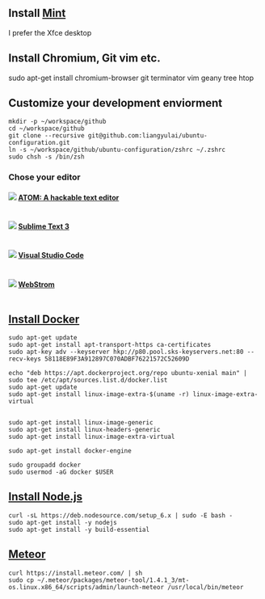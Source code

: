 ## Install [Mint](https://www.linuxmint.com)

I prefer the Xfce desktop

## Install Chromium, Git vim etc.

sudo apt-get install chromium-browser git terminator vim geany tree htop

## Customize your development enviorment

```
mkdir -p ~/workspace/github
cd ~/workspace/github
git clone --recursive git@github.com:liangyulai/ubuntu-configuration.git
ln -s ~/workspace/github/ubuntu-configuration/zshrc ~/.zshrc
sudo chsh -s /bin/zsh
```

### Chose your editor
#### ![](https://www.meteor.com/assets/icon-atom.svg) [ATOM: A hackable text editor](https://atom.io/)
```
```

#### ![](https://www.meteor.com/assets/icon-subline.svg) [Sublime Text 3](https://www.sublimetext.com/3)
```
```

#### ![](https://www.meteor.com/assets/icon-visual.svg) [Visual Studio Code](https://code.visualstudio.com/download)
```
```

#### ![](https://www.meteor.com/assets/icon-webstr.svg) [WebStrom](https://www.jetbrains.com/webstorm/)
```
```

## [Install Docker](https://docs.docker.com/engine/installation/linux/ubuntulinux/)

```
sudo apt-get update
sudo apt-get install apt-transport-https ca-certificates
sudo apt-key adv --keyserver hkp://p80.pool.sks-keyservers.net:80 --recv-keys 58118E89F3A912897C070ADBF76221572C52609D

echo "deb https://apt.dockerproject.org/repo ubuntu-xenial main" | sudo tee /etc/apt/sources.list.d/docker.list
sudo apt-get update
sudo apt-get install linux-image-extra-$(uname -r) linux-image-extra-virtual


sudo apt-get install linux-image-generic
sudo apt-get install linux-headers-generic
sudo apt-get install linux-image-extra-virtual
```

```
sudo apt-get install docker-engine

sudo groupadd docker
sudo usermod -aG docker $USER
```



## [Install Node.js](https://nodejs.org/en/download/package-manager/#debian-and-ubuntu-based-linux-distributions)
```
curl -sL https://deb.nodesource.com/setup_6.x | sudo -E bash -
sudo apt-get install -y nodejs
sudo apt-get install -y build-essential
```

## [Meteor](https://www.meteor.com/install)

```
curl https://install.meteor.com/ | sh
sudo cp ~/.meteor/packages/meteor-tool/1.4.1_3/mt-os.linux.x86_64/scripts/admin/launch-meteor /usr/local/bin/meteor
```
